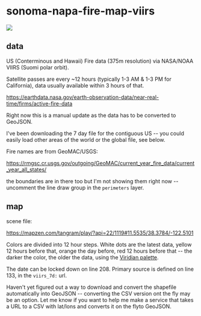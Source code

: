 # sonoma-napa-fire-map-viirs

![](https://s3.amazonaws.com/mapzen-assets/resources/viirs-375-napa/sonoma_napa_fire_map.png)

## data

US (Conterminous and Hawaii) Fire data (375m resolution) via NASA/NOAA VIIRS (Suomi polar orbit).

Satellite passes are every ~12 hours (typically 1-3 AM & 1-3 PM for California), data usually available within 3 hours of that. 

https://earthdata.nasa.gov/earth-observation-data/near-real-time/firms/active-fire-data

Right now this is a manual update as the data has to be converted to GeoJSON. 

I've been downloading the 7 day file for the contiguous US -- you could easily load other areas of the world or the global file, see below.

Fire names are from GeoMAC/USGS:

https://rmgsc.cr.usgs.gov/outgoing/GeoMAC/current_year_fire_data/current_year_all_states/

the boundaries are in there too but I'm not showing them right now -- uncomment the line draw group in the `perimeters`  layer.

## map 

scene file:

https://mapzen.com/tangram/play/?api=22/1119#11.5535/38.3784/-122.5101

Colors are divided into 12 hour steps. White dots are the latest data, yellow 12 hours before that, orange the day before, red 12 hours before that -- the darker the color, the older the data, using the [Viridian palette](https://github.com/politiken-journalism/scale-color-perceptual).

The date can be locked down on line 208. Primary source is defined on line 133, in the `viirs_7d:` url. 

Haven't yet figured out a way to download and convert the shapefile automatically into GeoJSON -- converting the CSV version ont the fly may be an option. Let me know if you want to help me make a service that takes a URL to a CSV with lat/lons and converts it on the flyto GeoJSON.

